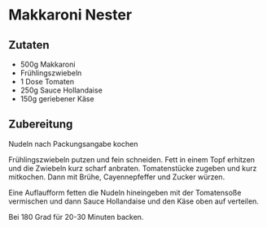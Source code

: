 # Makkaroni Nester

## Zutaten

- 500g Makkaroni
- Frühlingszwiebeln
- 1 Dose Tomaten
- 250g Sauce Hollandaise
- 150g geriebener Käse

## Zubereitung

Nudeln nach Packungsangabe kochen

Frühlingszwiebeln putzen und fein schneiden. Fett in einem Topf erhitzen und die Zwiebeln kurz scharf anbraten.
Tomatenstücke zugeben und kurz mitkochen. Dann mit Brühe, Cayennepfeffer und Zucker würzen.

Eine Auflaufform fetten die Nudeln hineingeben mit der Tomatensoße vermischen und dann Sauce Hollandaise und den Käse oben auf verteilen.

Bei 180 Grad für 20-30 Minuten backen.

